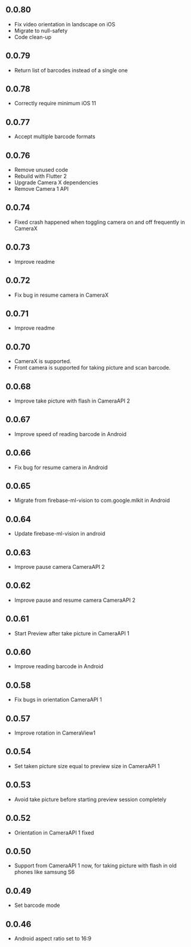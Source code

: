 ## 0.0.80
* Fix video orientation in landscape on iOS
* Migrate to null-safety
* Code clean-up

## 0.0.79
* Return list of barcodes instead of a single one

## 0.0.78
* Correctly require minimum iOS 11

## 0.0.77
* Accept multiple barcode formats

## 0.0.76
* Remove unused code
* Rebuild with Flutter 2
* Upgrade Camera X dependencies
* Remove Camera 1 API

## 0.0.74

* Fixed crash happened when toggling camera on and off frequently in CameraX

## 0.0.73

* Improve readme

## 0.0.72

* Fix bug in resume camera in CameraX

## 0.0.71

* Improve readme

## 0.0.70

* CameraX is supported.
* Front camera is supported for taking picture and scan barcode.

## 0.0.68

* Improve take picture with flash in CameraAPI 2

## 0.0.67

* Improve speed of reading barcode in Android

## 0.0.66

* Fix bug for resume camera in Android

## 0.0.65

* Migrate from firebase-ml-vision to com.google.mlkit in Android

## 0.0.64

* Update firebase-ml-vision in android

## 0.0.63

* Improve pause camera CameraAPI 2

## 0.0.62

* Improve pause and resume camera CameraAPI 2

## 0.0.61

* Start Preview after take picture in CameraAPI 1

## 0.0.60

* Improve reading barcode in Android

## 0.0.58

* Fix bugs in orientation CameraAPI 1

## 0.0.57

* Improve rotation in CameraView1

## 0.0.54

* Set taken picture size equal to preview size in CameraAPI 1

## 0.0.53

* Avoid take picture before starting preview session completely

## 0.0.52

* Orientation in CameraAPI 1 fixed

## 0.0.50

* Support from CameraAPI 1 now, for taking picture with flash in old phones like samsung S6

## 0.0.49

* Set barcode mode

## 0.0.46

* Android aspect ratio set to 16:9
